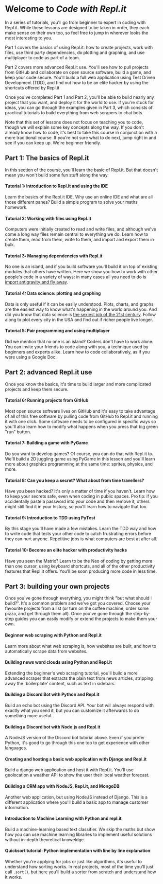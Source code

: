 # Welcome to _Code with Repl.it_

In a series of tutorials, you'll go from beginner to expert in coding with Repl.it. While these lessons are designed to be taken in order, they each make sense on their own too, so feel free to jump in wherever looks the most interesting to you.

Part 1 covers the basics of using Repl.it: how to create projects, work with files, use third party dependencies, do plotting and graphing, and use multiplayer to code as part of a team. 

Part 2 covers more advanced Repl.it use. You'll see how to pull projects from GitHub and collaborate on open source software, build a game, and keep your code secure. You'll build a full web application using Test Driven Development (TDD), and find out how to be an elite hacker by using the shortcuts offered by Repl.it

Once you've completed Part 1 and Part 2, you'll be able to build nearly any project that you want, and deploy it for the world to use. If you're stuck for ideas, you can go through the examples given in Part 3, which consists of practical tutorials to build everything from web scrapers to chat bots.

Note that this set of lessons does not focus on teaching you to code, though we will explain some key concepts along the way. If you don't already know how to code, it's best to take this course in conjunction with a more traditional course. If you're not sure what to do next, jump right in and see if you can keep up. We're beginner friendly.

## Part 1: The basics of Repl.it

In this section of the course, you'll learn the basic of Repl.it. But that doesn't mean you won't build some fun stuff along the way.

#### Tutorial 1: Introduction to Repl.it and using the IDE

Learn the basics of the Repl.it IDE. Why use an online IDE and what are all those different panes? Build a simple program to solve your maths homework.

#### Tutorial 2: Working with files using Repl.it

Computers were initially created to read and write files, and although we've come a long way files remain central to everything we do. Learn how to create them, read from them, write to them, and import and export them in bulk.

#### Tutorial 3: Managing dependencies with Repl.it

No one is an island, and if you build software you'll build it on top of existing modules that others have written. Here we show you how to work with other people's code in a variety of ways: in many cases all you need to do is [import antigravity and fly away](https://xkcd.com/353/).

#### Tutorial 4: Data science: plotting and graphing

Data is only useful if it can be easily understood. Plots, charts, and graphs are the easiest way to know what's happening in the world around you. And did you know that data science is [the sexiest job of the 21st century](https://hbr.org/2012/10/data-scientist-the-sexiest-job-of-the-21st-century). Follow along to plot every city in the USA and find out if richer people live longer.

#### Tutorial 5: Pair programming and using multiplayer

Did we mention that no one is an island? Coders don't have to work alone. You can invite your friends to code along with you, a technique used by beginners and experts alike. Learn how to code collaboratively, as if you were using a Google Doc.

## Part 2: advanced Repl.it use

Once you know the basics, it's time to build larger and more complicated projects and keep them secure.

#### Tutorial 6: Running projects from GitHub

Most open source software lives on GitHub and it's easy to take advantage of all of this free software by pulling code from GitHub to Repl.it and running it with one click. Some software needs to be configured in specific ways so you'll also learn how to modify what happens when you press that big green "run" button.

#### Tutorial 7: Building a game with PyGame

Do you want to develop games? Of course, you can do that with Repl.it to. We'll build a 2D juggling game using PyGame in this lesson and you'll learn more about graphics programming at the same time: sprites, physics, and more.

#### Tutorial 8: Can you keep a secret? What about from time travellers?

Have you been hacked? It's only a matter of time if you haven't. Learn how to keep your secrets safe, even when coding in public spaces. Pro tip: if you accidentally paste a password into your code and then remove it, others might still find it in your history, so you'll learn how to navigate that too.

#### Tutorial 9: Introduction to TDD using PyTest

By this stage you'll have made a few mistakes. Learn the TDD way and how to write code that tests your other code to catch frustrating errors before they can hurt anyone. Repetitive jobs is what computers are best at after all.

#### Tutorial 10: Become an elite hacker with productivity hacks

Have you seen the Matrix? Learn to be the Neo of coding by getting more than one cursor, using keyboard shortcuts, and all of the other productivity features that Repl.it offers. You'll be soon producing more code in less time.

## Part 3: building your own projects

Once you've gone through everything, you might think "but what should I build?". It's a common problem and we've got you covered. Choose your favourite projects from a list (or turn on the coffee machine, order some pizza, and get through them all). Once you've gone through the step-by-step guides you can easily modify or extend the projects to make them your own.

#### Beginner web scraping with Python and Repl.it
Learn more about what web scraping is, how websites are built, and how to automatically scrape data from websites.

#### Building news word clouds using Python and Repl.it
Extending the beginner's web scraping tutorial, you'll build a more advanced scraper that extracts the plain text from news articles, stripping away the 'boilerplate' content, such as text in sidebars.

#### Building a Discord Bot with Python and Repl.it
Build an echo bot using the Discord API. Your bot will always respond with exactly what you send it, but you can customize it afterwards to do something more useful.

#### Building a Discord bot with Node.js and Repl.it
A NodeJS version of the Discord bot tutorial above. Even if you prefer Python, it's good to go through this one too to get experience with other languages.

#### Creating and hosting a basic web application with Django and Repl.it
Build a django web application and host it with Repl.it. You'll use geolocation a weather API to show the user their local weather forecast.

#### Building a CRM app with NodeJS, Repl.it, and MongoDB
Another web application, but using NodeJS instead of Django. This is a different application where you'll build a basic app to manage customer information.

#### Introduction to Machine Learning with Python and repl.it
Build a machine-learning based text classifier. We skip the maths but show how you can use machine learning libraries to implement useful solutions without in-depth theoretical knoweldge.

#### Quicksort tutorial: Python implementation with line by line explanation
Whether you're applying for jobs or just like algorithms, it's useful to understand how sorting works. In real projects, most of the time you'll just call `.sort()`, but here you'll build a sorter from scratch and understand how it works.

